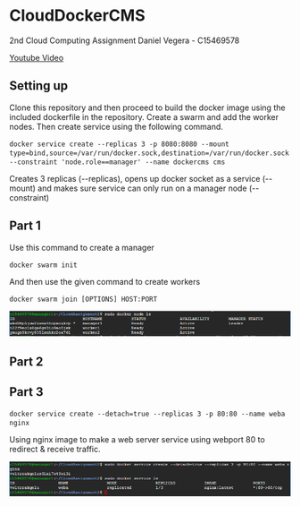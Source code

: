 # CloudDockerCMS

2nd Cloud Computing Assignment
Daniel Vegera - C15469578


[Youtube Video](https://www.youtube.com/watch?v=uMqqn6jppjU)

## Setting up

Clone this repository and then proceed to build the docker image using the included dockerfile in the repository.
Create a swarm and add the worker nodes.
Then create service using the following command.
```
docker service create --replicas 3 -p 8080:8080 --mount type=bind,source=/var/run/docker.sock,destination=/var/run/docker.sock --constraint 'node.role==manager' --name dockercms cms
```
Creates 3 replicas (--replicas), opens up docker socket as a service (--mount) and makes sure service can only run on a manager node (--constraint)

## Part 1

Use this command to create a manager
```
docker swarm init
```
And then use the given command to create workers
```
docker swarm join [OPTIONS] HOST:PORT
```
![Image 1](/1.png?raw=true "Screenshot")

## Part 2


## Part 3

```
docker service create --detach=true --replicas 3 -p 80:80 --name weba nginx
```
Using nginx image to make a web server service using webport 80 to redirect & receive traffic.

![Image 2](/2.png?raw=true "Screenshot")